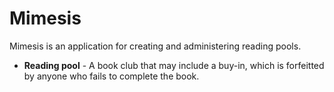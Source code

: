 # Mimesis

Mimesis is an application for creating and administering reading pools.

- **Reading pool** - A book club that may include a 
buy-in, which is forfeitted by anyone who fails to 
complete the book.